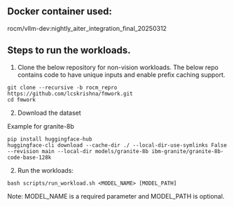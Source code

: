## Docker container used:

rocm/vllm-dev:nightly_aiter_integration_final_20250312

## Steps to run the workloads.

1. Clone the below repository for non-vision workloads. 
The below repo contains code to have unique inputs and enable prefix caching support. 

```
git clone --recursive -b rocm_repro https://github.com/lcskrishna/fmwork.git
cd fmwork
```

2. Download the dataset

Example for granite-8b


```
pip install huggingface-hub
huggingface-cli download --cache-dir ./ --local-dir-use-symlinks False --revision main --local-dir models/granite-8b ibm-granite/granite-8b-code-base-128k
```

2. Run the workloads:

```
bash scripts/run_workload.sh <MODEL_NAME> [MODEL_PATH]
```

Note: MODEL_NAME is a required parameter and MODEL_PATH is optional.
